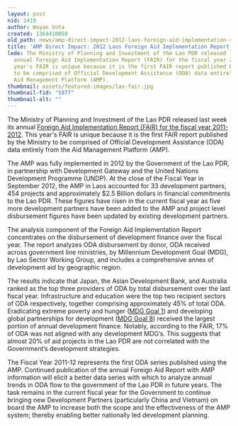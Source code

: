 ```yaml
---
layout: post
nid: 1419
author: Wayan Vota
created: 1364410050
old_path: news/amp-direct-impact-2012-laos-foreign-aid-implementation-report
title: 'AMP Direct Impact: 2012 Laos Foreign Aid Implementation Report'
lede: The Ministry of Planning and Investment of the Lao PDR released last week its
  annual Foreign Aid Implementation Report (FAIR) for the fiscal year 2011-2012. This
  year's FAIR is unique because it is the first FAIR report published by the Ministry
  to be comprised of Official Development Assistance (ODA) data entirely from the
  Aid Management Platform (AMP).
thumbnail: assets/featured-images/lao-fair.jpg
thumbnail-fid: "5977"
thumbnail-alt: ""
---
```


The Ministry of Planning and Investment of the Lao PDR released last week its annual [Foreign Aid Implementation Report (FAIR) for the fiscal year 2011-2012](http://www.rtm.org.la/documents/RTM%202011/FAIR_Final.pdf). This year's FAIR is unique because it is the first FAIR report published by the Ministry to be comprised of Official Development Assistance (ODA) data entirely from the Aid Management Platform (AMP).

The AMP was fully implemented in 2012 by the Government of the Lao PDR, in partnership with Development Gateway and the United Nations Development Programme (UNDP). At the close of the Fiscal Year in September 2012, the AMP in Laos accounted for 33 development partners, 454 projects and approximately $2.5 Billion dollars in financial commitments to the Lao PDR. These figures have risen in the current fiscal year as five more development partners have been added to the AMP and project level disbursement figures have been updated by existing development partners.

The analysis component of the Foreign Aid Implementation Report concentrates on the disbursement of development finance over the fiscal year. The report analyzes ODA disbursement by donor, ODA received across government line ministries, by Millennium Development Goal (MDG), by Lao Sector Working Group, and includes a comprehensive annex of development aid by geographic region.

The results indicate that Japan, the Asian Development Bank, and Australia ranked as the top three providers of ODA by total disbursement over the last fiscal year. Infrastructure and education were the top two recipient sectors of ODA respectively, together comprising approximately 45% of total ODA. Eradicating extreme poverty and hunger ([MDG Goal 1](https://www.un.org/millenniumgoals/poverty.shtml)) and developing global partnerships for development ([MDG Goal 8](https://www.un.org/millenniumgoals/global.shtml)) received the largest portion of annual development finance. Notably, according to the FAIR, 17% of ODA was not aligned with any development MDG’s. This suggests that almost 20% of aid projects in the Lao PDR are not correlated with the Government’s development strategies.

The Fiscal Year 2011-12 represents the first ODA series published using the AMP. Continued publication of the annual Foreign Aid Report with AMP information will elicit a better data series with which to analyze annual trends in ODA flow to the government of the Lao PDR in future years. The task remains in the current fiscal year for the Government to continue bringing new Development Partners (particularly China and Vietnam) on board the AMP to increase both the scope and the effectiveness of the AMP system; thereby enabling better nationally led development planning.


